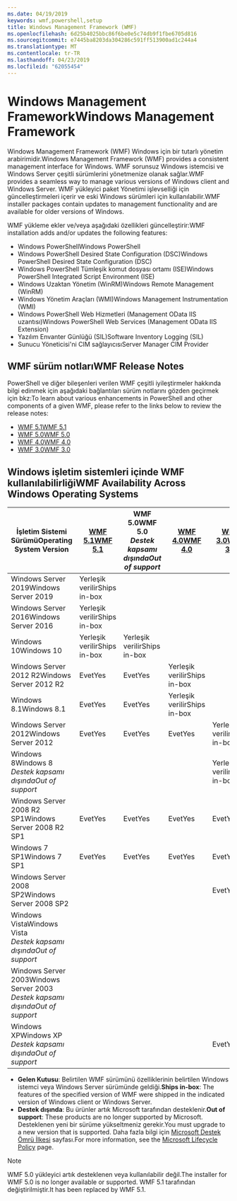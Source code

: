 ```yaml
---
ms.date: 04/19/2019
keywords: wmf,powershell,setup
title: Windows Management Framework (WMF)
ms.openlocfilehash: 6d25b4025bbc86f6be0e5c74db9f1fbe6705d816
ms.sourcegitcommit: e7445ba8203da304286c591ff513900ad1c244a4
ms.translationtype: MT
ms.contentlocale: tr-TR
ms.lasthandoff: 04/23/2019
ms.locfileid: "62055454"
---
```

# <a name="windows-management-framework"></a><span data-ttu-id="8e657-103">Windows Management Framework</span><span class="sxs-lookup"><span data-stu-id="8e657-103">Windows Management Framework</span></span>

<span data-ttu-id="8e657-104">Windows Management Framework (WMF) Windows için bir tutarlı yönetim arabirimidir.</span><span class="sxs-lookup"><span data-stu-id="8e657-104">Windows Management Framework (WMF) provides a consistent management interface for Windows.</span></span> <span data-ttu-id="8e657-105">WMF sorunsuz Windows istemcisi ve Windows Server çeşitli sürümlerini yönetmenize olanak sağlar.</span><span class="sxs-lookup"><span data-stu-id="8e657-105">WMF provides a seamless way to manage various versions of Windows client and Windows Server.</span></span> <span data-ttu-id="8e657-106">WMF yükleyici paket Yönetimi işlevselliği için güncelleştirmeleri içerir ve eski Windows sürümleri için kullanılabilir.</span><span class="sxs-lookup"><span data-stu-id="8e657-106">WMF installer packages contain updates to management functionality and are available for older versions of Windows.</span></span>

<span data-ttu-id="8e657-107">WMF yükleme ekler ve/veya aşağıdaki özellikleri güncelleştirir:</span><span class="sxs-lookup"><span data-stu-id="8e657-107">WMF installation adds and/or updates the following features:</span></span>

- <span data-ttu-id="8e657-108">Windows PowerShell</span><span class="sxs-lookup"><span data-stu-id="8e657-108">Windows PowerShell</span></span>
- <span data-ttu-id="8e657-109">Windows PowerShell Desired State Configuration (DSC)</span><span class="sxs-lookup"><span data-stu-id="8e657-109">Windows PowerShell Desired State Configuration (DSC)</span></span>
- <span data-ttu-id="8e657-110">Windows PowerShell Tümleşik komut dosyası ortamı (ISE)</span><span class="sxs-lookup"><span data-stu-id="8e657-110">Windows PowerShell Integrated Script Environment (ISE)</span></span>
- <span data-ttu-id="8e657-111">Windows Uzaktan Yönetim (WinRM)</span><span class="sxs-lookup"><span data-stu-id="8e657-111">Windows Remote Management (WinRM)</span></span>
- <span data-ttu-id="8e657-112">Windows Yönetim Araçları (WMI)</span><span class="sxs-lookup"><span data-stu-id="8e657-112">Windows Management Instrumentation (WMI)</span></span>
- <span data-ttu-id="8e657-113">Windows PowerShell Web Hizmetleri (Management OData IIS uzantısı)</span><span class="sxs-lookup"><span data-stu-id="8e657-113">Windows PowerShell Web Services (Management OData IIS Extension)</span></span>
- <span data-ttu-id="8e657-114">Yazılım Envanter Günlüğü (SIL)</span><span class="sxs-lookup"><span data-stu-id="8e657-114">Software Inventory Logging (SIL)</span></span>
- <span data-ttu-id="8e657-115">Sunucu Yöneticisi'ni CIM sağlayıcısı</span><span class="sxs-lookup"><span data-stu-id="8e657-115">Server Manager CIM Provider</span></span>

## <a name="wmf-release-notes"></a><span data-ttu-id="8e657-116">WMF sürüm notları</span><span class="sxs-lookup"><span data-stu-id="8e657-116">WMF Release Notes</span></span>

<span data-ttu-id="8e657-117">PowerShell ve diğer bileşenleri verilen WMF çeşitli iyileştirmeler hakkında bilgi edinmek için aşağıdaki bağlantıları sürüm notlarını gözden geçirmek için bkz:</span><span class="sxs-lookup"><span data-stu-id="8e657-117">To learn about various enhancements in PowerShell and other components of a given WMF, please refer to the links below to review the release notes:</span></span>

- [<span data-ttu-id="8e657-118">WMF 5.1</span><span class="sxs-lookup"><span data-stu-id="8e657-118">WMF 5.1</span></span>](5.1/release-notes.md)
- [<span data-ttu-id="8e657-119">WMF 5.0</span><span class="sxs-lookup"><span data-stu-id="8e657-119">WMF 5.0</span></span>](5.0/releasenotes.md)
- [<span data-ttu-id="8e657-120">WMF 4.0</span><span class="sxs-lookup"><span data-stu-id="8e657-120">WMF 4.0</span></span>](https://download.microsoft.com/download/3/D/6/3D61D262-8549-4769-A660-230B67E15B25/Windows%20Management%20Framework%204%200%20Release%20Notes.docx)
- [<span data-ttu-id="8e657-121">WMF 3.0</span><span class="sxs-lookup"><span data-stu-id="8e657-121">WMF 3.0</span></span>](https://download.microsoft.com/download/E/7/6/E76850B8-DA6E-4FF5-8CCE-A24FC513FD16/WMF%203%20Release%20Notes.docx)

## <a name="wmf-availability-across-windows-operating-systems"></a><span data-ttu-id="8e657-122">Windows işletim sistemleri içinde WMF kullanılabilirliği</span><span class="sxs-lookup"><span data-stu-id="8e657-122">WMF Availability Across Windows Operating Systems</span></span>

|        <span data-ttu-id="8e657-123">İşletim Sistemi Sürümü</span><span class="sxs-lookup"><span data-stu-id="8e657-123">Operating System Version</span></span>         | <span data-ttu-id="8e657-124">[WMF 5.1][]</span><span class="sxs-lookup"><span data-stu-id="8e657-124">[WMF 5.1][]</span></span>  | <span data-ttu-id="8e657-125">WMF 5.0</span><span class="sxs-lookup"><span data-stu-id="8e657-125">WMF 5.0</span></span><br><span data-ttu-id="8e657-126">*Destek kapsamı dışında*</span><span class="sxs-lookup"><span data-stu-id="8e657-126">*Out of support*</span></span> | <span data-ttu-id="8e657-127">[WMF 4.0][]</span><span class="sxs-lookup"><span data-stu-id="8e657-127">[WMF 4.0][]</span></span>  | <span data-ttu-id="8e657-128">[WMF 3.0][]</span><span class="sxs-lookup"><span data-stu-id="8e657-128">[WMF 3.0][]</span></span>  | <span data-ttu-id="8e657-129">[WMF 2.0][]</span><span class="sxs-lookup"><span data-stu-id="8e657-129">[WMF 2.0][]</span></span>  |
| --------------------------------------- | ------------ | --------------------------- | ------------ | ------------ | ------------ |
| <span data-ttu-id="8e657-130">Windows Server 2019</span><span class="sxs-lookup"><span data-stu-id="8e657-130">Windows Server 2019</span></span>                     | <span data-ttu-id="8e657-131">Yerleşik verilir</span><span class="sxs-lookup"><span data-stu-id="8e657-131">Ships in-box</span></span> |                             |              |              |              |
| <span data-ttu-id="8e657-132">Windows Server 2016</span><span class="sxs-lookup"><span data-stu-id="8e657-132">Windows Server 2016</span></span>                     | <span data-ttu-id="8e657-133">Yerleşik verilir</span><span class="sxs-lookup"><span data-stu-id="8e657-133">Ships in-box</span></span> |                             |              |              |              |
| <span data-ttu-id="8e657-134">Windows 10</span><span class="sxs-lookup"><span data-stu-id="8e657-134">Windows 10</span></span>                              | <span data-ttu-id="8e657-135">Yerleşik verilir</span><span class="sxs-lookup"><span data-stu-id="8e657-135">Ships in-box</span></span> | <span data-ttu-id="8e657-136">Yerleşik verilir</span><span class="sxs-lookup"><span data-stu-id="8e657-136">Ships in-box</span></span>                |              |              |              |
| <span data-ttu-id="8e657-137">Windows Server 2012 R2</span><span class="sxs-lookup"><span data-stu-id="8e657-137">Windows Server 2012 R2</span></span>                  | <span data-ttu-id="8e657-138">Evet</span><span class="sxs-lookup"><span data-stu-id="8e657-138">Yes</span></span>          | <span data-ttu-id="8e657-139">Evet</span><span class="sxs-lookup"><span data-stu-id="8e657-139">Yes</span></span>                         | <span data-ttu-id="8e657-140">Yerleşik verilir</span><span class="sxs-lookup"><span data-stu-id="8e657-140">Ships in-box</span></span> |              |              |
| <span data-ttu-id="8e657-141">Windows 8.1</span><span class="sxs-lookup"><span data-stu-id="8e657-141">Windows 8.1</span></span>                             | <span data-ttu-id="8e657-142">Evet</span><span class="sxs-lookup"><span data-stu-id="8e657-142">Yes</span></span>          | <span data-ttu-id="8e657-143">Evet</span><span class="sxs-lookup"><span data-stu-id="8e657-143">Yes</span></span>                         | <span data-ttu-id="8e657-144">Yerleşik verilir</span><span class="sxs-lookup"><span data-stu-id="8e657-144">Ships in-box</span></span> |              |              |
| <span data-ttu-id="8e657-145">Windows Server 2012</span><span class="sxs-lookup"><span data-stu-id="8e657-145">Windows Server 2012</span></span>                     | <span data-ttu-id="8e657-146">Evet</span><span class="sxs-lookup"><span data-stu-id="8e657-146">Yes</span></span>          | <span data-ttu-id="8e657-147">Evet</span><span class="sxs-lookup"><span data-stu-id="8e657-147">Yes</span></span>                         | <span data-ttu-id="8e657-148">Evet</span><span class="sxs-lookup"><span data-stu-id="8e657-148">Yes</span></span>          | <span data-ttu-id="8e657-149">Yerleşik verilir</span><span class="sxs-lookup"><span data-stu-id="8e657-149">Ships in-box</span></span> |              |
| <span data-ttu-id="8e657-150">Windows 8</span><span class="sxs-lookup"><span data-stu-id="8e657-150">Windows 8</span></span><br><span data-ttu-id="8e657-151">*Destek kapsamı dışında*</span><span class="sxs-lookup"><span data-stu-id="8e657-151">*Out of support*</span></span>           |              |                             |              | <span data-ttu-id="8e657-152">Yerleşik verilir</span><span class="sxs-lookup"><span data-stu-id="8e657-152">Ships in-box</span></span> |              |
| <span data-ttu-id="8e657-153">Windows Server 2008 R2 SP1</span><span class="sxs-lookup"><span data-stu-id="8e657-153">Windows Server 2008 R2 SP1</span></span>              | <span data-ttu-id="8e657-154">Evet</span><span class="sxs-lookup"><span data-stu-id="8e657-154">Yes</span></span>          | <span data-ttu-id="8e657-155">Evet</span><span class="sxs-lookup"><span data-stu-id="8e657-155">Yes</span></span>                         | <span data-ttu-id="8e657-156">Evet</span><span class="sxs-lookup"><span data-stu-id="8e657-156">Yes</span></span>          | <span data-ttu-id="8e657-157">Evet</span><span class="sxs-lookup"><span data-stu-id="8e657-157">Yes</span></span>          | <span data-ttu-id="8e657-158">Yerleşik verilir</span><span class="sxs-lookup"><span data-stu-id="8e657-158">Ships in-box</span></span> |
| <span data-ttu-id="8e657-159">Windows 7 SP1</span><span class="sxs-lookup"><span data-stu-id="8e657-159">Windows 7 SP1</span></span>                           | <span data-ttu-id="8e657-160">Evet</span><span class="sxs-lookup"><span data-stu-id="8e657-160">Yes</span></span>          | <span data-ttu-id="8e657-161">Evet</span><span class="sxs-lookup"><span data-stu-id="8e657-161">Yes</span></span>                         | <span data-ttu-id="8e657-162">Evet</span><span class="sxs-lookup"><span data-stu-id="8e657-162">Yes</span></span>          | <span data-ttu-id="8e657-163">Evet</span><span class="sxs-lookup"><span data-stu-id="8e657-163">Yes</span></span>          | <span data-ttu-id="8e657-164">Yerleşik verilir</span><span class="sxs-lookup"><span data-stu-id="8e657-164">Ships in-box</span></span> |
| <span data-ttu-id="8e657-165">Windows Server 2008 SP2</span><span class="sxs-lookup"><span data-stu-id="8e657-165">Windows Server 2008 SP2</span></span>                 |              |                             |              | <span data-ttu-id="8e657-166">Evet</span><span class="sxs-lookup"><span data-stu-id="8e657-166">Yes</span></span>          | <span data-ttu-id="8e657-167">Evet</span><span class="sxs-lookup"><span data-stu-id="8e657-167">Yes</span></span>          |
| <span data-ttu-id="8e657-168">Windows Vista</span><span class="sxs-lookup"><span data-stu-id="8e657-168">Windows Vista</span></span><br><span data-ttu-id="8e657-169">*Destek kapsamı dışında*</span><span class="sxs-lookup"><span data-stu-id="8e657-169">*Out of support*</span></span>       |              |                             |              |              | <span data-ttu-id="8e657-170">Evet</span><span class="sxs-lookup"><span data-stu-id="8e657-170">Yes</span></span>          |
| <span data-ttu-id="8e657-171">Windows Server 2003</span><span class="sxs-lookup"><span data-stu-id="8e657-171">Windows Server 2003</span></span><br><span data-ttu-id="8e657-172">*Destek kapsamı dışında*</span><span class="sxs-lookup"><span data-stu-id="8e657-172">*Out of support*</span></span> |              |                             |              |              | <span data-ttu-id="8e657-173">Evet</span><span class="sxs-lookup"><span data-stu-id="8e657-173">Yes</span></span>          |
| <span data-ttu-id="8e657-174">Windows XP</span><span class="sxs-lookup"><span data-stu-id="8e657-174">Windows XP</span></span><br><span data-ttu-id="8e657-175">*Destek kapsamı dışında*</span><span class="sxs-lookup"><span data-stu-id="8e657-175">*Out of support*</span></span>          |              |                             |              | <span data-ttu-id="8e657-176">Evet</span><span class="sxs-lookup"><span data-stu-id="8e657-176">Yes</span></span>          | <span data-ttu-id="8e657-177">Evet</span><span class="sxs-lookup"><span data-stu-id="8e657-177">Yes</span></span>          |

- <span data-ttu-id="8e657-178">**Gelen Kutusu**: Belirtilen WMF sürümünü özelliklerinin belirtilen Windows istemci veya Windows Server sürümünde geldiği.</span><span class="sxs-lookup"><span data-stu-id="8e657-178">**Ships in-box**: The features of the specified version of WMF were shipped in the indicated version of Windows client or Windows Server.</span></span>
- <span data-ttu-id="8e657-179">**Destek dışında**: Bu ürünler artık Microsoft tarafından desteklenir.</span><span class="sxs-lookup"><span data-stu-id="8e657-179">**Out of support**: These products are no longer supported by Microsoft.</span></span> <span data-ttu-id="8e657-180">Desteklenen yeni bir sürüme yükseltmeniz gerekir.</span><span class="sxs-lookup"><span data-stu-id="8e657-180">You must upgrade to a new version that is supported.</span></span> <span data-ttu-id="8e657-181">Daha fazla bilgi için [Microsoft Destek Ömrü İlkesi][] sayfası.</span><span class="sxs-lookup"><span data-stu-id="8e657-181">For more information, see the [Microsoft Lifecycle Policy][] page.</span></span>

> [!NOTE]
> <span data-ttu-id="8e657-182">WMF 5.0 yükleyici artık desteklenen veya kullanılabilir değil.</span><span class="sxs-lookup"><span data-stu-id="8e657-182">The installer for WMF 5.0 is no longer available or supported.</span></span> <span data-ttu-id="8e657-183">WMF 5.1 tarafından değiştirilmiştir.</span><span class="sxs-lookup"><span data-stu-id="8e657-183">It has been replaced by WMF 5.1.</span></span>

[Microsoft Destek Ömrü İlkesi]: https://support.microsoft.com/lifecycle
[Microsoft Lifecycle Policy]: https://support.microsoft.com/lifecycle
[WMF 5.1]: https://aka.ms/wmf51download
[WMF 4.0]: https://aka.ms/wmf4download
[WMF 3.0]: https://aka.ms/wmf3download
[WMF 2.0]: https://aka.ms/wmf2download
